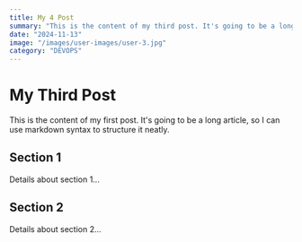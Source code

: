 ```yaml
---
title: My 4 Post
summary: "This is the content of my third post. It's going to be a long article, so I can use markdown syntax to structure it neatly."
date: "2024-11-13"
image: "/images/user-images/user-3.jpg"
category: "DEVOPS"
---
```


# My Third Post

This is the content of my first post. It's going to be a long article, so I can use markdown syntax to structure it neatly.

## Section 1

Details about section 1...

## Section 2

Details about section 2...
